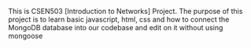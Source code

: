 This is CSEN503 [Introduction to Networks] Project.
The purpose of this project is to learn basic javascript, html, css and how to connect the MongoDB database into our codebase and edit on it without using mongoose
